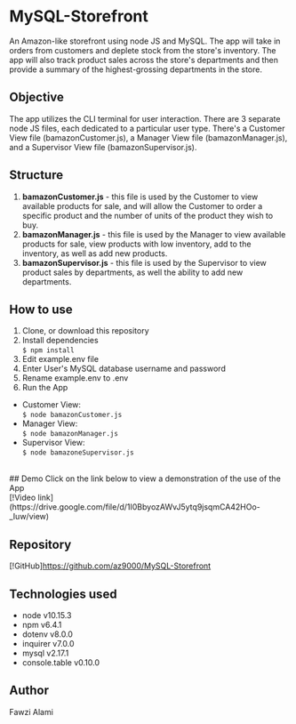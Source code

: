 # MySQL-Storefront

An Amazon-like storefront using node JS and MySQL. The app will take in orders from customers and deplete stock from the store's inventory. The app will also track product sales across the store's departments and then provide a summary of the highest-grossing departments in the store.
<br>

## Objective

The app utilizes the CLI terminal for user interaction. There are 3 separate node JS files, each dedicated to a particular user type. There's a Customer View file (bamazonCustomer.js), a Manager View file (bamazonManager.js), and a Supervisor View file (bamazonSupervisor.js).
<br>

## Structure

1. **bamazonCustomer.js** - this file is used by the Customer to view available products for sale, and will allow the Customer to order a specific product and the number of units of the product they wish to buy.
   <br>
1. **bamazonManager.js** - this file is used by the Manager to view available products for sale, view products with low inventory, add to the inventory, as well as add new products.
   <br>
1. **bamazonSupervisor.js** - this file is used by the Supervisor to view product sales by departments, as well the ability to add new departments.
   <br>

## How to use

1. Clone, or download this repository <br>
1. Install dependencies <br>
   `$ npm install` <br>
1. Edit example.env file <br>
1. Enter User's MySQL database username and password<br>
1. Rename example.env to .env <br>
1. Run the App <br>

- Customer View: <br>
  `$ node bamazonCustomer.js` <br>
- Manager View: <br>
  `$ node bamazonManager.js` <br>
- Supervisor View: <br>
  `$ node bamazoneSupervisor.js` <br>

<br>
## Demo
Click on the link below to view a demonstration of the use of the App <br>
[!Video link](https://drive.google.com/file/d/1I0BbyozAWvJ5ytq9jsqmCA42HOo-_Iuw/view)
<br>

## Repository
[!GitHub]https://github.com/az9000/MySQL-Storefront
<br>

## Technologies used

- node v10.15.3
- npm v6.4.1
- dotenv v8.0.0
- inquirer v7.0.0
- mysql v2.17.1
- console.table v0.10.0

## Author
Fawzi Alami
